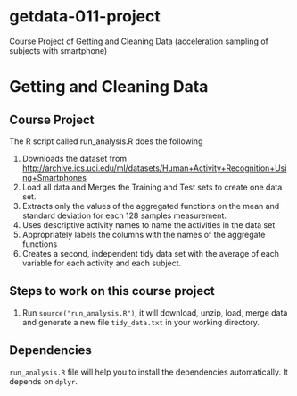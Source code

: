 # getdata-011-project
Course Project of Getting and Cleaning Data (acceleration sampling of subjects with smartphone)
# Getting and Cleaning Data

## Course Project

The R script called run_analysis.R does the following


1. Downloads the dataset from http://archive.ics.uci.edu/ml/datasets/Human+Activity+Recognition+Using+Smartphones
2. Load all data and Merges the Training and Test sets to create one data set.
3. Extracts only the values of the aggregated functions on the mean and standard deviation for each 128 samples measurement.
3. Uses descriptive activity names to name the activities in the data set
4. Appropriately labels the columns with the names of the aggregate functions
5. Creates a second, independent tidy data set with the average of each variable for each activity and each subject.

## Steps to work on this course project

1. Run ```source("run_analysis.R")```,  it will download, unzip, load, merge data and generate a new file ```tidy_data.txt``` in your working directory.

## Dependencies

```run_analysis.R``` file will help you to install the dependencies automatically. It depends on ```dplyr```.
